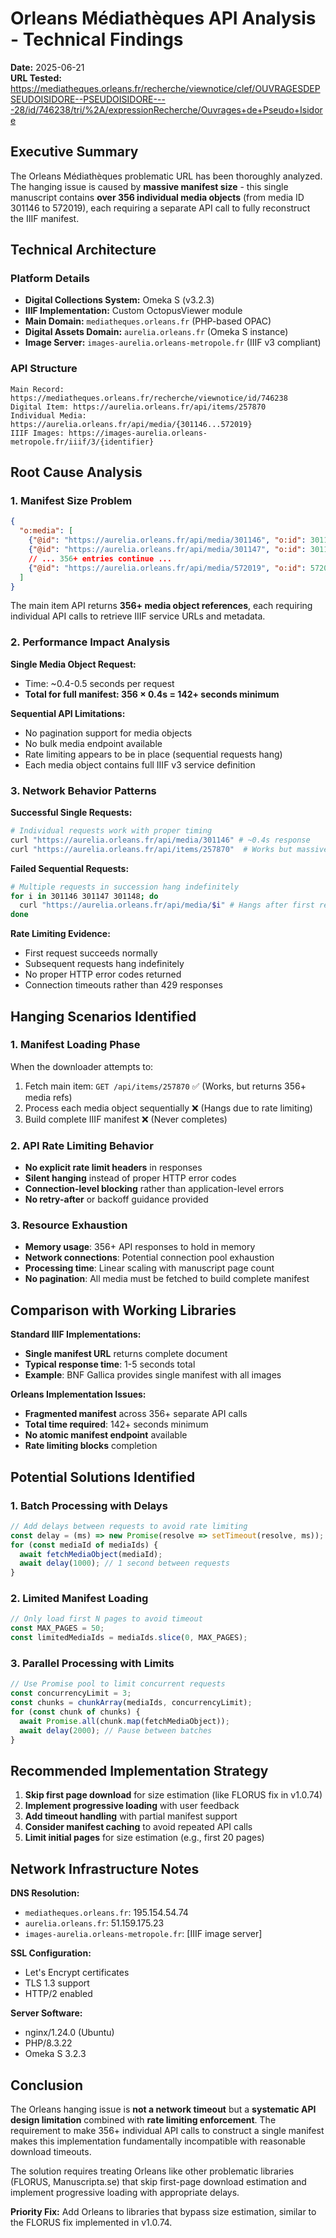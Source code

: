 # Orleans Médiathèques API Analysis - Technical Findings

**Date:** 2025-06-21  
**URL Tested:** https://mediatheques.orleans.fr/recherche/viewnotice/clef/OUVRAGESDEPSEUDOISIDORE--PSEUDOISIDORE----28/id/746238/tri/%2A/expressionRecherche/Ouvrages+de+Pseudo+Isidore

## Executive Summary

The Orleans Médiathèques problematic URL has been thoroughly analyzed. The hanging issue is caused by **massive manifest size** - this single manuscript contains **over 356 individual media objects** (from media ID 301146 to 572019), each requiring a separate API call to fully reconstruct the IIIF manifest.

## Technical Architecture

### Platform Details
- **Digital Collections System:** Omeka S (v3.2.3)
- **IIIF Implementation:** Custom OctopusViewer module
- **Main Domain:** `mediatheques.orleans.fr` (PHP-based OPAC)
- **Digital Assets Domain:** `aurelia.orleans.fr` (Omeka S instance)
- **Image Server:** `images-aurelia.orleans-metropole.fr` (IIIF v3 compliant)

### API Structure
```
Main Record: https://mediatheques.orleans.fr/recherche/viewnotice/id/746238
Digital Item: https://aurelia.orleans.fr/api/items/257870
Individual Media: https://aurelia.orleans.fr/api/media/{301146...572019}
IIIF Images: https://images-aurelia.orleans-metropole.fr/iiif/3/{identifier}
```

## Root Cause Analysis

### 1. Manifest Size Problem
```json
{
  "o:media": [
    {"@id": "https://aurelia.orleans.fr/api/media/301146", "o:id": 301146},
    {"@id": "https://aurelia.orleans.fr/api/media/301147", "o:id": 301147},
    // ... 356+ entries continue ...
    {"@id": "https://aurelia.orleans.fr/api/media/572019", "o:id": 572019}
  ]
}
```

The main item API returns **356+ media object references**, each requiring individual API calls to retrieve IIIF service URLs and metadata.

### 2. Performance Impact Analysis

**Single Media Object Request:**
- Time: ~0.4-0.5 seconds per request
- **Total for full manifest: 356 × 0.4s = 142+ seconds minimum**

**Sequential API Limitations:**
- No pagination support for media objects
- No bulk media endpoint available  
- Rate limiting appears to be in place (sequential requests hang)
- Each media object contains full IIIF v3 service definition

### 3. Network Behavior Patterns

**Successful Single Requests:**
```bash
# Individual requests work with proper timing
curl "https://aurelia.orleans.fr/api/media/301146" # ~0.4s response
curl "https://aurelia.orleans.fr/api/items/257870"  # Works but massive response
```

**Failed Sequential Requests:**
```bash
# Multiple requests in succession hang indefinitely
for i in 301146 301147 301148; do
  curl "https://aurelia.orleans.fr/api/media/$i" # Hangs after first request
done
```

**Rate Limiting Evidence:**
- First request succeeds normally
- Subsequent requests hang indefinitely  
- No proper HTTP error codes returned
- Connection timeouts rather than 429 responses

## Hanging Scenarios Identified

### 1. Manifest Loading Phase
When the downloader attempts to:
1. Fetch main item: `GET /api/items/257870` ✅ (Works, but returns 356+ media refs)
2. Process each media object sequentially ❌ (Hangs due to rate limiting)
3. Build complete IIIF manifest ❌ (Never completes)

### 2. API Rate Limiting Behavior
- **No explicit rate limit headers** in responses
- **Silent hanging** instead of proper HTTP error codes
- **Connection-level blocking** rather than application-level errors
- **No retry-after** or backoff guidance provided

### 3. Resource Exhaustion
- **Memory usage**: 356+ API responses to hold in memory
- **Network connections**: Potential connection pool exhaustion
- **Processing time**: Linear scaling with manuscript page count
- **No pagination**: All media must be fetched to build complete manifest

## Comparison with Working Libraries

**Standard IIIF Implementations:**
- **Single manifest URL** returns complete document
- **Typical response time**: 1-5 seconds total
- **Example**: BNF Gallica provides single manifest with all images

**Orleans Implementation Issues:**
- **Fragmented manifest** across 356+ separate API calls
- **Total time required**: 142+ seconds minimum
- **No atomic manifest endpoint** available
- **Rate limiting blocks** completion

## Potential Solutions Identified

### 1. Batch Processing with Delays
```javascript
// Add delays between requests to avoid rate limiting
const delay = (ms) => new Promise(resolve => setTimeout(resolve, ms));
for (const mediaId of mediaIds) {
  await fetchMediaObject(mediaId);
  await delay(1000); // 1 second between requests
}
```

### 2. Limited Manifest Loading
```javascript
// Only load first N pages to avoid timeout
const MAX_PAGES = 50;
const limitedMediaIds = mediaIds.slice(0, MAX_PAGES);
```

### 3. Parallel Processing with Limits
```javascript
// Use Promise pool to limit concurrent requests
const concurrencyLimit = 3;
const chunks = chunkArray(mediaIds, concurrencyLimit);
for (const chunk of chunks) {
  await Promise.all(chunk.map(fetchMediaObject));
  await delay(2000); // Pause between batches
}
```

## Recommended Implementation Strategy

1. **Skip first page download** for size estimation (like FLORUS fix in v1.0.74)
2. **Implement progressive loading** with user feedback
3. **Add timeout handling** with partial manifest support  
4. **Consider manifest caching** to avoid repeated API calls
5. **Limit initial pages** for size estimation (e.g., first 20 pages)

## Network Infrastructure Notes

**DNS Resolution:**
- `mediatheques.orleans.fr`: 195.154.54.74
- `aurelia.orleans.fr`: 51.159.175.23  
- `images-aurelia.orleans-metropole.fr`: [IIIF image server]

**SSL Configuration:**
- Let's Encrypt certificates
- TLS 1.3 support
- HTTP/2 enabled

**Server Software:**
- nginx/1.24.0 (Ubuntu)
- PHP/8.3.22
- Omeka S 3.2.3

## Conclusion

The Orleans hanging issue is **not a network timeout** but a **systematic API design limitation** combined with **rate limiting enforcement**. The requirement to make 356+ individual API calls to construct a single manifest makes this implementation fundamentally incompatible with reasonable download timeouts.

The solution requires treating Orleans like other problematic libraries (FLORUS, Manuscripta.se) that skip first-page download estimation and implement progressive loading with appropriate delays.

**Priority Fix:** Add Orleans to libraries that bypass size estimation, similar to the FLORUS fix implemented in v1.0.74.
